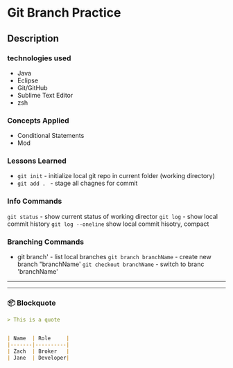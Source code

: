 # Git Branch Practice

## Description


### technologies used
 - Java
 - Eclipse
 - Git/GitHub
 - Sublime Text Editor
 - zsh

 ### Concepts Applied

  - Conditional Statements
  - Mod

 ### Lessons Learned

* `git init` - initialize local git repo in current folder (working directory)
* `git add . ` - stage all chagnes for commit

### Info Commands
`git status` - show current status of working director
`git log` - show local commit history
`git log --oneline` show local commit hisotry, compact


### Branching Commands
* git branch' - list local branches
`git branch branchName` - create new branch "branchName'
`git checkout branchName` - switch to branc 'branchName'


---

---

### 📦 **Blockquote**
```md
> This is a quote


| Name  | Role     |
|-------|----------|
| Zach  | Broker   |
| Jane  | Developer|
